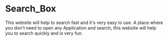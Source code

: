 # Search_Box
This website will help to search fast and it's very easy to use. A place where you don't need to open any Application and search, this website will help you to search quickly and is very fun.
